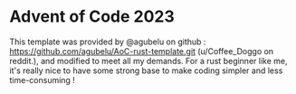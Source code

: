 
# Advent of Code 2023

This template was provided by @agubelu on github : <https://github.com/agubelu/AoC-rust-template.git> (u/Coffee_Doggo on reddit.), and modified to meet all my demands.
For a rust beginner like me, it's really nice to have some strong base to make coding simpler and less time-consuming !
